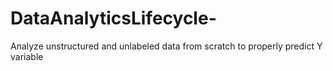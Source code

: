 # DataAnalyticsLifecycle-
Analyze unstructured and unlabeled data  from scratch to properly predict Y variable
